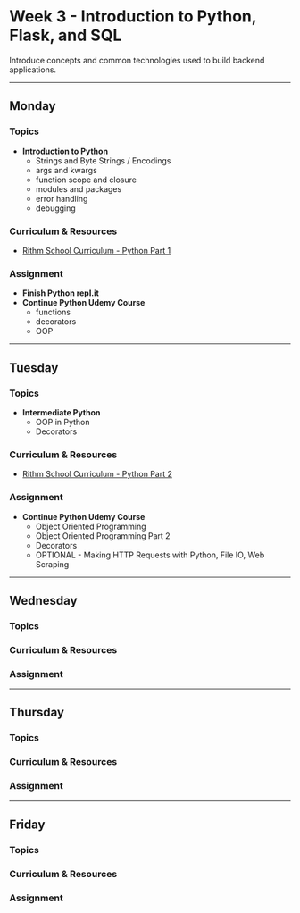# Week 3 - Introduction to Python, Flask, and SQL

Introduce concepts and common technologies used to build backend applications.

---

## Monday

### Topics

- **Introduction to Python**
  - Strings and Byte Strings / Encodings
  - args and kwargs
  - function scope and closure
  - modules and packages
  - error handling
  - debugging

### Curriculum & Resources

- [Rithm School Curriculum - Python Part 1](https://www.rithmschool.com/courses/python-fundamentals-part-1)

### Assignment

- **Finish Python repl.it**
- **Continue Python Udemy Course**
  - functions
  - decorators
  - OOP

---

## Tuesday

### Topics

- **Intermediate Python**
  - OOP in Python
  - Decorators

### Curriculum & Resources

- [Rithm School Curriculum - Python Part 2](https://www.rithmschool.com/courses/python-fundamentals-part-2)

### Assignment

- **Continue Python Udemy Course**
  - Object Oriented Programming
  - Object Oriented Programming Part 2
  - Decorators
  - OPTIONAL - Making HTTP Requests with Python, File IO, Web Scraping

---

## Wednesday

### Topics

### Curriculum & Resources

### Assignment

---

## Thursday

### Topics

### Curriculum & Resources

### Assignment

---

## Friday

### Topics

### Curriculum & Resources

### Assignment
